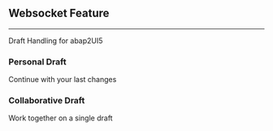 ## Websocket Feature





----

Draft Handling for abap2UI5

### Personal Draft
Continue with your last changes


### Collaborative Draft
Work together on a single draft
